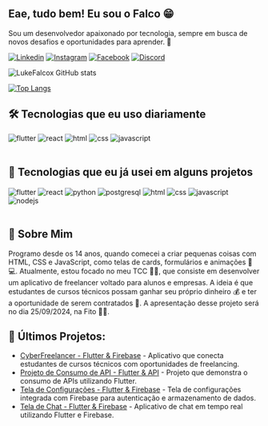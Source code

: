 ## Eae, tudo bem! Eu sou o Falco 😁

Sou um desenvolvedor apaixonado por tecnologia, sempre em busca de novos desafios e oportunidades para aprender. 🚀

[![Linkedin](https://img.shields.io/badge/LinkedIn-0077B5?style=for-the-badge&logo=linkedin&logoColor=white)](https://www.linkedin.com/in/luis-falco-43b51225b/)
[![Instagram](https://img.shields.io/badge/Instagram-E4405F?style=for-the-badge&logo=instagram&logoColor=white)](https://www.instagram.com)
[![Facebook](https://img.shields.io/badge/Facebook-1877F2?style=for-the-badge&logo=facebook&logoColor=white)](https://web.facebook.com/profile.php?id=100072304717807)
[![Discord](https://img.shields.io/badge/Discord-7289DA?style=for-the-badge&logo=discord&logoColor=white)](https://discord.com/channels/1286307053085659186/1286307053085659190)

![LukeFalcox GitHub stats](https://github-readme-stats.vercel.app/api?username=LukeFalcox&show_icons=true&theme=tokyonight)

[![Top Langs](https://github-readme-stats.vercel.app/api/top-langs/?username=LukeFalcox)](https://github.com/LukeFalcox/github-readme-stats)


## 🛠 Tecnologias que eu uso diariamente

<div>
    <img align='center' alt='flutter' src='https://img.shields.io/badge/Flutter-02569B?style=for-the-badge&logo=flutter&logoColor=white'>
    <img align='center' alt='react' src='https://img.shields.io/badge/React-20232A?style=for-the-badge&logo=react&logoColor=61DAFB'>
    <img align='center' alt='html' src='https://img.shields.io/badge/HTML5-E34F26?style=for-the-badge&logo=html5&logoColor=white'>
    <img align='center' alt='css' src='https://img.shields.io/badge/CSS3-1572B6?style=for-the-badge&logo=css3&logoColor=white'>
    <img align='center' alt='javascript' src='https://img.shields.io/badge/JavaScript-F7DF1E?style=for-the-badge&logo=javascript&logoColor=black'>
</div><br/>

## 🧰 Tecnologias que eu já usei em alguns projetos

<div>
    <img align='center' alt='flutter' src='https://img.shields.io/badge/Flutter-02569B?style=for-the-badge&logo=flutter&logoColor=white'>
    <img align='center' alt='react' src='https://img.shields.io/badge/React-20232A?style=for-the-badge&logo=react&logoColor=61DAFB'>
    <img align='center' alt='python' src='https://img.shields.io/badge/Python-3776AB?style=for-the-badge&logo=python&logoColor=white'>
    <img align='center' alt='postgresql' src='https://img.shields.io/badge/PostgreSQL-316192?style=for-the-badge&logo=postgresql&logoColor=white'>
    <img align='center' alt='html' src='https://img.shields.io/badge/HTML5-E34F26?style=for-the-badge&logo=html5&logoColor=white'>
    <img align='center' alt='css' src='https://img.shields.io/badge/CSS3-1572B6?style=for-the-badge&logo=css3&logoColor=white'>
    <img align='center' alt='javascript' src='https://img.shields.io/badge/JavaScript-F7DF1E?style=for-the-badge&logo=javascript&logoColor=black'>
    <img align='center' alt='nodejs' src='https://img.shields.io/badge/Node.js-43853D?style=for-the-badge&logo=node.js&logoColor=white'>
</div><br/>

## 🎨 Sobre Mim

Programo desde os 14 anos, quando comecei a criar pequenas coisas com HTML, CSS e JavaScript, como telas de cards, formulários e animações 🎨💻. Atualmente, estou focado no meu TCC 😵‍💫, que consiste em desenvolver um aplicativo de freelancer voltado para alunos e empresas. A ideia é que estudantes de cursos técnicos possam ganhar seu próprio dinheiro 💰 e ter a oportunidade de serem contratados 🎯. A apresentação desse projeto será no dia 25/09/2024, na Fito 🏫🥳.

## 📌 Últimos Projetos:
- [CyberFreelancer - Flutter & Firebase](https://github.com/LukeFalcox/App-Freelancer) - Aplicativo que conecta estudantes de cursos técnicos com oportunidades de freelancing.</br>
- [Projeto de Consumo de API - Flutter & API](https://github.com/LukeFalcox/Projeto-Api) - Projeto que demonstra o consumo de APIs utilizando Flutter.</br>
- [Tela de Configurações - Flutter & Firebase](https://github.com/LukeFalcox/SettingsScreen) - Tela de configurações integrada com Firebase para autenticação e armazenamento de dados.</br>
- [Tela de Chat - Flutter & Firebase](https://github.com/LukeFalcox/Chat-Menssager) - Aplicativo de chat em tempo real utilizando Flutter e Firebase.</br>
